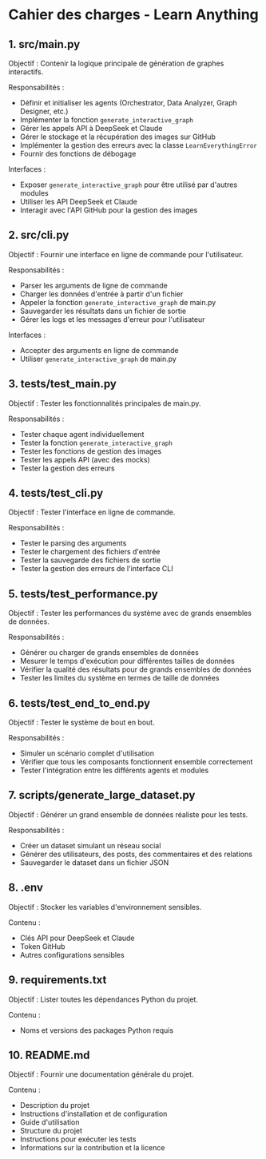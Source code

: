 # Cahier des charges - Learn Anything

## 1. src/main.py

Objectif : Contenir la logique principale de génération de graphes interactifs.

Responsabilités :
- Définir et initialiser les agents (Orchestrator, Data Analyzer, Graph Designer, etc.)
- Implémenter la fonction `generate_interactive_graph`
- Gérer les appels API à DeepSeek et Claude
- Gérer le stockage et la récupération des images sur GitHub
- Implémenter la gestion des erreurs avec la classe `LearnEverythingError`
- Fournir des fonctions de débogage

Interfaces :
- Exposer `generate_interactive_graph` pour être utilisé par d'autres modules
- Utiliser les API DeepSeek et Claude
- Interagir avec l'API GitHub pour la gestion des images

## 2. src/cli.py

Objectif : Fournir une interface en ligne de commande pour l'utilisateur.

Responsabilités :
- Parser les arguments de ligne de commande
- Charger les données d'entrée à partir d'un fichier
- Appeler la fonction `generate_interactive_graph` de main.py
- Sauvegarder les résultats dans un fichier de sortie
- Gérer les logs et les messages d'erreur pour l'utilisateur

Interfaces :
- Accepter des arguments en ligne de commande
- Utiliser `generate_interactive_graph` de main.py

## 3. tests/test_main.py

Objectif : Tester les fonctionnalités principales de main.py.

Responsabilités :
- Tester chaque agent individuellement
- Tester la fonction `generate_interactive_graph`
- Tester les fonctions de gestion des images
- Tester les appels API (avec des mocks)
- Tester la gestion des erreurs

## 4. tests/test_cli.py

Objectif : Tester l'interface en ligne de commande.

Responsabilités :
- Tester le parsing des arguments
- Tester le chargement des fichiers d'entrée
- Tester la sauvegarde des fichiers de sortie
- Tester la gestion des erreurs de l'interface CLI

## 5. tests/test_performance.py

Objectif : Tester les performances du système avec de grands ensembles de données.

Responsabilités :
- Générer ou charger de grands ensembles de données
- Mesurer le temps d'exécution pour différentes tailles de données
- Vérifier la qualité des résultats pour de grands ensembles de données
- Tester les limites du système en termes de taille de données

## 6. tests/test_end_to_end.py

Objectif : Tester le système de bout en bout.

Responsabilités :
- Simuler un scénario complet d'utilisation
- Vérifier que tous les composants fonctionnent ensemble correctement
- Tester l'intégration entre les différents agents et modules

## 7. scripts/generate_large_dataset.py

Objectif : Générer un grand ensemble de données réaliste pour les tests.

Responsabilités :
- Créer un dataset simulant un réseau social
- Générer des utilisateurs, des posts, des commentaires et des relations
- Sauvegarder le dataset dans un fichier JSON

## 8. .env

Objectif : Stocker les variables d'environnement sensibles.

Contenu :
- Clés API pour DeepSeek et Claude
- Token GitHub
- Autres configurations sensibles

## 9. requirements.txt

Objectif : Lister toutes les dépendances Python du projet.

Contenu :
- Noms et versions des packages Python requis

## 10. README.md

Objectif : Fournir une documentation générale du projet.

Contenu :
- Description du projet
- Instructions d'installation et de configuration
- Guide d'utilisation
- Structure du projet
- Instructions pour exécuter les tests
- Informations sur la contribution et la licence

